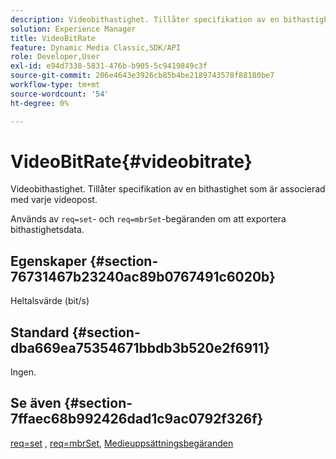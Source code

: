 ```yaml
---
description: Videobithastighet. Tillåter specifikation av en bithastighet som är associerad med varje videopost.
solution: Experience Manager
title: VideoBitRate
feature: Dynamic Media Classic,SDK/API
role: Developer,User
exl-id: e94d7338-5831-476b-b905-5c9419849c3f
source-git-commit: 206e4643e3926cb85b4be2189743578f88180be7
workflow-type: tm+mt
source-wordcount: '54'
ht-degree: 0%

---
```


# VideoBitRate{#videobitrate}

Videobithastighet. Tillåter specifikation av en bithastighet som är associerad med varje videopost.

Används av `req=set`- och `req=mbrSet`-begäranden om att exportera bithastighetsdata.

## Egenskaper {#section-76731467b23240ac89b0767491c6020b}

Heltalsvärde (bit/s)

## Standard {#section-dba669ea75354671bbdb3b520e2f6911}

Ingen.

## Se även {#section-7ffaec68b992426dad1c9ac0792f326f}

[req=set](/help/aem-is-ir-api/is-api/http-ref/image-serving-api-ref/c-http-protocol-reference/c-command-reference/r-req/r-set.md) , [req=mbrSet](/help/aem-is-ir-api/is-api/http-ref/image-serving-api-ref/c-http-protocol-reference/c-command-reference/r-req/r-mbrset.md), [Medieuppsättningsbegäranden](/help/aem-is-ir-api/is-api/http-ref/image-serving-api-ref/c-http-protocol-reference/c-syntax-and-features/r-media-set-requests.md)
